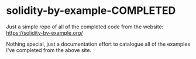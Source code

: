# solidity-by-example-COMPLETED
Just a simple repo of all of the completed code from the website: https://solidity-by-example.org/

Nothing special, just a documentation effort to catalogue all of the examples I've completed from the above site.
